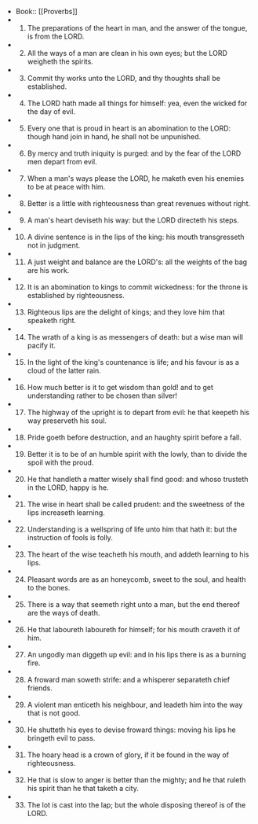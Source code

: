 - Book:: [[Proverbs]]
- 1. The preparations of the heart in man, and the answer of the tongue, is from the LORD.
- 2. All the ways of a man are clean in his own eyes; but the LORD weigheth the spirits.
- 3. Commit thy works unto the LORD, and thy thoughts shall be established.
- 4. The LORD hath made all things for himself: yea, even the wicked for the day of evil.
- 5. Every one that is proud in heart is an abomination to the LORD: though hand join in hand, he shall not be unpunished.
- 6. By mercy and truth iniquity is purged: and by the fear of the LORD men depart from evil.
- 7. When a man's ways please the LORD, he maketh even his enemies to be at peace with him.
- 8. Better is a little with righteousness than great revenues without right.
- 9. A man's heart deviseth his way: but the LORD directeth his steps.
- 10. A divine sentence is in the lips of the king: his mouth transgresseth not in judgment.
- 11. A just weight and balance are the LORD's: all the weights of the bag are his work.
- 12. It is an abomination to kings to commit wickedness: for the throne is established by righteousness.
- 13. Righteous lips are the delight of kings; and they love him that speaketh right.
- 14. The wrath of a king is as messengers of death: but a wise man will pacify it.
- 15. In the light of the king's countenance is life; and his favour is as a cloud of the latter rain.
- 16. How much better is it to get wisdom than gold! and to get understanding rather to be chosen than silver!
- 17. The highway of the upright is to depart from evil: he that keepeth his way preserveth his soul.
- 18. Pride goeth before destruction, and an haughty spirit before a fall.
- 19. Better it is to be of an humble spirit with the lowly, than to divide the spoil with the proud.
- 20. He that handleth a matter wisely shall find good: and whoso trusteth in the LORD, happy is he.
- 21. The wise in heart shall be called prudent: and the sweetness of the lips increaseth learning.
- 22. Understanding is a wellspring of life unto him that hath it: but the instruction of fools is folly.
- 23. The heart of the wise teacheth his mouth, and addeth learning to his lips.
- 24. Pleasant words are as an honeycomb, sweet to the soul, and health to the bones.
- 25. There is a way that seemeth right unto a man, but the end thereof are the ways of death.
- 26. He that laboureth laboureth for himself; for his mouth craveth it of him.
- 27. An ungodly man diggeth up evil: and in his lips there is as a burning fire.
- 28. A froward man soweth strife: and a whisperer separateth chief friends.
- 29. A violent man enticeth his neighbour, and leadeth him into the way that is not good.
- 30. He shutteth his eyes to devise froward things: moving his lips he bringeth evil to pass.
- 31. The hoary head is a crown of glory, if it be found in the way of righteousness.
- 32. He that is slow to anger is better than the mighty; and he that ruleth his spirit than he that taketh a city.
- 33. The lot is cast into the lap; but the whole disposing thereof is of the LORD.
